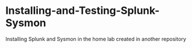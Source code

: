 # Installing-and-Testing-Splunk-Sysmon
Installing Splunk and Sysmon in the home lab created in another repository
